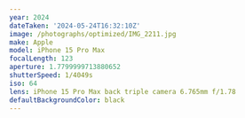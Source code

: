 ```yaml
---
year: 2024
dateTaken: '2024-05-24T16:32:10Z'
image: /photographs/optimized/IMG_2211.jpg
make: Apple
model: iPhone 15 Pro Max
focalLength: 123
aperture: 1.7799999713880652
shutterSpeed: 1/4049s
iso: 64
lens: iPhone 15 Pro Max back triple camera 6.765mm f/1.78
defaultBackgroundColor: black
---
```

